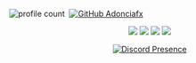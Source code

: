 
![profile count](https://komarev.com/ghpvc/?username=Adonciafx&color=dc143c)&nbsp;
[![GitHub Adonciafx](https://img.shields.io/github/followers/Adonciafx?label=follow&style=social)](https://github.com/Adonciafx)&nbsp;
<p align="center">
   <a href="https://discord.com/users/972398070492987444" target"blank_"><img src="https://img.shields.io/badge/Adoncia%20-111111.svg?&style=for-the-badge&logo=discord&logoColor=white"></a>
   <a href="https://instagram.com/Adoncia" target"blank_"><img src="https://img.shields.io/badge/Adoncia%20-111111.svg?&style=for-the-badge&logo=instagram&logoColor=white"></a>
   <a href="https://sptfy.com/Adoncia" target"blank_"><img src="https://img.shields.io/badge/Adoncia%20-111111.svg?&style=for-the-badge&logo=spotify&logoColor=white"></a>
   <a href="https://github.com/Adonciafx" target"blank_"><img src="https://img.shields.io/badge/Adonciafx%20-111111.svg?&style=for-the-badge&logo=github&logoColor=white"></a>
</p>
<div align="center">

[![Discord Presence](https://lanyard-profile-readme.vercel.app/api/972398070492987444?theme=dark&bg=06154a&animated=true&hideDiscrim=false&borderRadius=20px)](https://discord.com/users/972398070492987444)
 </a>
</div>
